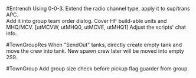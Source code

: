 #Entrench
Using 0-0-3. Extend the radio channel type, apply it to sup/trans APC.  
Add it into group team order dialog. Cover HF build-able units and MHQ/MCV.  [utMCVW, utMHQ0, utMCVE, utMHQ1]
Adjust the scripts' chat info.

#TownGroupRes
When "SendOut" tanks, directly create empty tank and move the crew into tank. New spawn crew later will be moved into empty 2S9.

#TownGroup
Add group size check before pickup flag guarder from group.